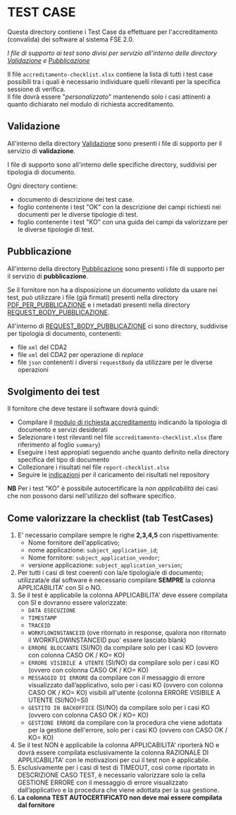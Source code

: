 # TEST CASE

Questa directory contiene i Test Case da effettuare per l'accreditamento (convalida) dei software al sistema FSE 2.0.

*I file di supporto ai test sono divisi per servizio all'interno delle directory [Validazione](Validazione/) e [Pubblicazione](Pubblicazione/)*

Il file `accreditamento-checklist.xlsx` contiene la lista di tutti i test case possibili tra i quali è necessario individuare quelli rilevanti per la specifica sessione di verifica.  
Il file dovrà essere "*personalizzato*" mantenendo solo i casi attinenti a quanto dichiarato nel modulo di richiesta accreditamento.

## Validazione

All'interno della directory [Validazione](Validazione/) sono presenti i file di supporto per il servizio di **validazione**.

I file di supporto sono all'interno delle specifiche directory, suddivisi per tipologia di documento.

Ogni directory contiene:

* documento di descrizione dei test case.
* foglio contenente i test "OK" con la descrizione dei campi richiesti nei documenti per le diverse tipologie di test.
* foglio contenente i test "KO" con una guida dei campi da valorizzare per le diverse tipologie di test.

## Pubblicazione

All'interno della directory [Pubblicazione](Pubblicazione/) sono presenti i file di supporto per il servizio di **pubblicazione**.

Se il fornitore non ha a disposizione un documento *validato* da usare nei test, può utilizzare i file (già firmati) presenti nella directory 
[PDF_PER_PUBBLICAZIONE](Pubblicazione/PDF_PER_PUBBLICAZIONE/) e i metadati presenti nella directory [REQUEST_BODY_PUBBLICAZIONE](Pubblicazione/REQUEST_BODY_PUBBLICAZIONE).

All'interno di [REQUEST_BODY_PUBBLICAZIONE](Pubblicazione/REQUEST_BODY_PUBBLICAZIONE) ci sono directory, suddivise per tipologia di documento, contenenti:

* file `xml` del CDA2
* file `xml` del CDA2 per operazione di *replace*
* file `json` contenenti i diversi `requestBody` da utilizzare per le diverse operazioni


## Svolgimento dei test

Il fornitore che deve testare il software dovrà quindi:

* Compilare il [modulo di richiesta accreditamento](https://ec.europa.eu/eusurvey/runner/FSE-raccolta-id-applicativo) indicando la tipologia di documento e servizi desiderati
* Selezionare i test rilevanti nel file `accreditamento-checklist.xlsx` (fare riferimento al foglio `summary`)
* Eseguire i test appropiati seguendo anche quanto definito nella directory specifica del tipo di documento
* Collezionare i risultati nel file `report-checklist.xlsx`
* Seguire le [indicazioni](https://github.com/ministero-salute/it-fse-accreditamento/) per il caricamento dei risultati nel repository

**NB** Per i test "KO" è possibile autocertificare la *non applicabilità* dei casi che non possono darsi nell'utilizzo del software specifico.

## Come valorizzare la checklist (tab TestCases)
1. E' necessario compilare sempre le righe **2,3,4,5** con rispettivamente:
   * Nome fornitore dell'applicativo;
   * nome applicazione: `subject_application_id`;
   * Nome fornitore: `subject_application_vendor`;
   * versione applicazione: `subject_application_version`;
2. Per tutti i casi di test coerenti con la/e tipologia/e di documento; utilizzata/e dal software è necessario compilare **SEMPRE** la colonna APPLICABILITA' con SI o NO.
3. Se il test è applicabile la colonna APPLICABILITA' deve essere compilata con SI e dovranno essere valorizzate:
   * `DATA ESECUZIONE`
   * `TIMESTAMP`
   * `TRACEID`
   * `WORKFLOWINSTANCEID` (ove ritornato in response, qualora non ritornato il WORKFLOWINSTANCEID puo' essere lasciato blank)
   * `ERRORE BLOCCANTE` (SI/NO) da compilare solo per i casi KO (ovvero con colonna CASO OK / KO= KO)
   * `ERRORE VISIBILE A UTENTE` (SI/NO) da compilare solo per i casi KO (ovvero con colonna CASO OK / KO= KO)
   * `MESSAGGIO DI ERRORE` da compilare con il messaggio di errore visualizzato dall’applicativo, solo per i casi KO (ovvero con colonna CASO OK / KO= KO) visibili all'utente (colonna ERRORE VISIBILE A UTENTE (SI/NO)=SI)
   * `GESTITO IN BACKOFFICE` (SI/NO) da compilare solo per i casi KO (ovvero con colonna CASO OK / KO= KO)
   * `GESTIONE ERRORE` da compilare con la procedura che viene adottata per la gestione dell'errore, solo per i casi KO (ovvero con CASO OK / KO= KO)
4. Se il test NON è applicabile la colonna APPLICABILITA' riporterà NO e dovrà essere compilata esclusivamente la colonna RAZIONALE DI APPLICABILITA' con le motivazioni per cui il test non è applicabile.
5. Esclusivamente per i casi di test di TIMEOUT, così come riportato in DESCRIZIONE CASO TEST, è necessario valorizzare solo la cella GESTIONE ERRORE con il messaggio di errore visualizzato dall’applicativo e la procedura che viene adottata per la sua gestione.
6. **La colonna TEST AUTOCERTIFICATO non deve mai essere compilata dal fornitore**

 




